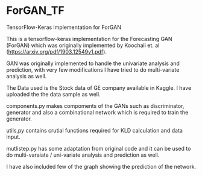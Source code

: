 # ForGAN_TF
TensorFlow-Keras implementation for ForGAN

This is a tensorflow-keras implementation for the Forecasting GAN (ForGAN) which was originally implemented by Koochali et. al (https://arxiv.org/pdf/1903.12549v1.pdf).

GAN was originally implemented to handle the univariate analysis and prediction, with very few modifications I have tried to do multi-variate analysis as well.

The Data used is the Stock data of GE company available in Kaggle. I have uploaded the the data sample as well.  

components.py makes compoments of the GANs such as discriminator, generator and also a combinational network which is required to train the generator.

utils,py contains crutial functions required for KLD calculation and data input.

mutlistep.py has some adaptation from original code and it can be used to do multi-varaiate / uni-variate analysis and prediction as well.

I have also included few of the graph showing the prediction of the network.
